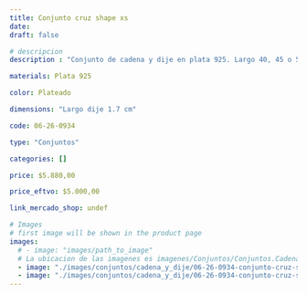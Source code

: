 ```yaml
---
title: Conjunto cruz shape xs
date: 
draft: false

# descripcion
description : "Conjunto de cadena y dije en plata 925. Largo 40, 45 o 50 cm a elección. Dije pequeño."

materials: Plata 925

color: Plateado

dimensions: "Largo dije 1.7 cm"

code: 06-26-0934

type: "Conjuntos"

categories: []

price: $5.880,00

price_eftvo: $5.000,00

link_mercado_shop: undef

# Images
# first image will be shown in the product page
images:
  # - image: "images/path_to_image"
  # La ubicacion de las imagenes es imagenes/Conjuntos/Conjuntos.Cadena y Dije/06-26-0934-conjunto-cruz-shape-xs
  - image: "./images/conjuntos/cadena_y_dije/06-26-0934-conjunto-cruz-shape-xs_a.jpg"
  - image: "./images/conjuntos/cadena_y_dije/06-26-0934-conjunto-cruz-shape-xs_b.jpg"
---
```

